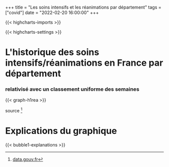 +++
title = "Les soins intensifs et les réanimations par département"
tags = ["covid"]
date = "2022-02-20 16:00:00"
+++


{{< highcharts-imports >}}

{{< highcharts-settings >}}

# L'historique des soins intensifs/réanimations en France par département <a name="graphique"></a>
### relativisé avec un classement uniforme des semaines

{{< graph-h1rea >}}

source [^1]

# Explications du graphique <a name="explications"></a>

{{< bubble1-explanations >}}

[^1]: [data.gouv.fr](https://www.data.gouv.fr/fr/datasets/donnees-hospitalieres-relatives-a-lepidemie-de-covid-19/)
